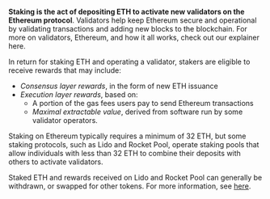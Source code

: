 **Staking is the act of depositing ETH to activate new validators on the Ethereum protocol**. Validators help keep Ethereum secure and operational by validating transactions and adding new blocks to the blockchain. For more on validators, Ethereum, and how it all works, check out our explainer here.


In return for staking ETH and operating a validator, stakers are eligible to receive rewards that may include:


* *Consensus layer rewards*, in the form of new ETH issuance
* *Execution layer rewards*, based on:
	+ A portion of the gas fees users pay to send Ethereum transactions
	+ *Maximal extractable value*, derived from software run by some validator operators.


Staking on Ethereum typically requires a minimum of 32 ETH, but some staking protocols, such as Lido and Rocket Pool, operate staking pools that allow individuals with less than 32 ETH to combine their deposits with others to activate validators.


Staked ETH and rewards received on Lido and Rocket Pool can generally be withdrawn, or swapped for other tokens. For more information, see [here](https://support.metamask.io/hc/en-us/articles/11834605248923).

